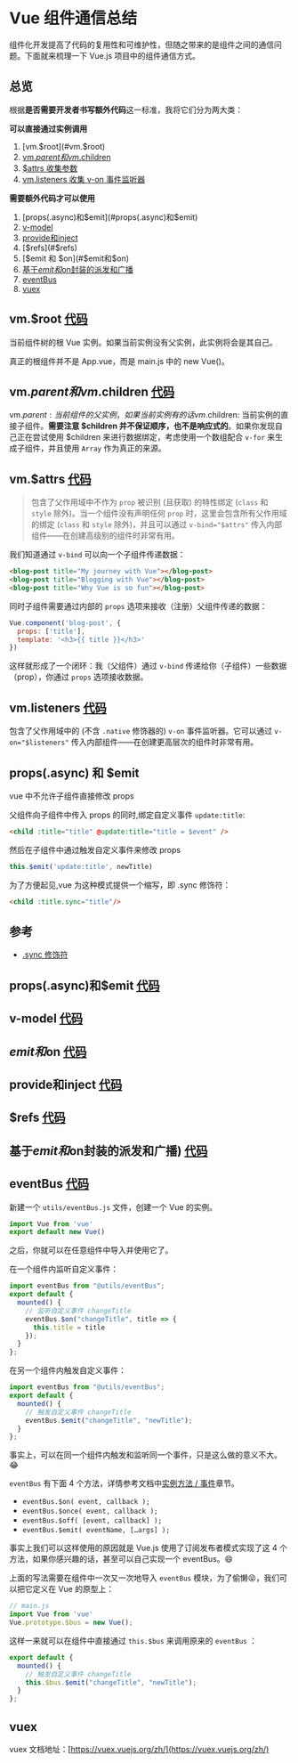 # Vue 组件通信总结

组件化开发提高了代码的复用性和可维护性，但随之带来的是组件之间的通信问题。下面就来梳理一下 Vue.js 项目中的组件通信方式。

## 总览

根据**是否需要开发者书写额外代码**这一标准，我将它们分为两大类：

**可以直接通过实例调用**

1. [vm.$root](#vm.$root)
1. [vm.$parent 和 vm.$children](#vm.$parent和vm.$children)
1. [$attrs 收集参数](#vm.attrs)
1. [vm.listeners 收集 v-on 事件监听器](#vm.listeners)

**需要额外代码才可以使用**

1. [props(.async)和$emit](#props(.async)和$emit)
1. [v-model](#v-model)
1. [provide和inject](#provide和inject)
1. [$refs](#$refs)
1. [$emit 和 $on](#$emit和$on)
1. [基于$emit和$on封装的派发和广播](#基于$emit和$on封装的派发和广播)
1. [eventBus](#eventBus)
1. [vuex](#vuex)

## vm.$root [代码](./src/views/03)

当前组件树的根 Vue 实例。如果当前实例没有父实例，此实例将会是其自己。

真正的根组件并不是 App.vue，而是 main.js 中的 new Vue()。

## vm.$parent和vm.$children [代码](./src/views/05)

vm.$parent: 当前组件的父实例，如果当前实例有的话
vm.$children: 当前实例的直接子组件。**需要注意 $children 并不保证顺序，也不是响应式的**。如果你发现自己正在尝试使用 $children 来进行数据绑定，考虑使用一个数组配合 `v-for` 来生成子组件，并且使用 `Array` 作为真正的来源。

## vm.$attrs [代码](./src/views/09)

> 包含了父作用域中不作为 `prop` 被识别 (且获取) 的特性绑定 (`class` 和 `style` 除外)。当一个组件没有声明任何 `prop` 时，这里会包含所有父作用域的绑定 (`class` 和 `style` 除外)，并且可以通过 `v-bind="$attrs"` 传入内部组件——在创建高级别的组件时非常有用。

我们知道通过 `v-bind` 可以向一个子组件传递数据：

```html
<blog-post title="My journey with Vue"></blog-post>
<blog-post title="Blogging with Vue"></blog-post>
<blog-post title="Why Vue is so fun"></blog-post>
```

同时子组件需要通过内部的 `props` 选项来接收（注册）父组件传递的数据：

```js
Vue.component('blog-post', {
  props: ['title'],
  template: '<h3>{{ title }}</h3>'
})
```

这样就形成了一个闭环：我（父组件）通过 `v-bind` 传递给你（子组件）一些数据（prop），你通过 `props` 选项接收数据。



## vm.listeners [代码](./src/views/10)

包含了父作用域中的 (不含 `.native` 修饰器的) `v-on` 事件监听器。它可以通过 `v-on="$listeners"` 传入内部组件——在创建更高层次的组件时非常有用。

## props(.async) 和 $emit

vue 中不允许子组件直接修改 props

父组件向子组件中传入 props 的同时,绑定自定义事件 `update:title`:

```html
<child :title="title" @update:title="title = $event" />
```

然后在子组件中通过触发自定义事件来修改 props

```js
this.$emit('update:title', newTitle)
```


为了方便起见,vue 为这种模式提供一个缩写，即 .sync 修饰符：

```html
<child :title.sync="title"/>
```


## 参考

+ [.sync 修饰符](https://cn.vuejs.org/v2/guide/components-custom-events.html#sync-%E4%BF%AE%E9%A5%B0%E7%AC%A6)

## props(.async)和$emit [代码](./src/views/01)

## v-model [代码](./src/views/02)

## $emit和$on [代码](./src/views/07)

## provide和inject [代码](./src/views/04)

## $refs [代码](./src/views/06)

## 基于$emit和$on封装的派发和广播) [代码](./src/views/08)

## eventBus [代码](./src/views/11)

新建一个 `utils/eventBus.js` 文件，创建一个 Vue 的实例。

```js
import Vue from 'vue'
export default new Vue()
```

之后，你就可以在任意组件中导入并使用它了。

在一个组件内监听自定义事件：

```js
import eventBus from "@utils/eventBus";
export default {
  mounted() {
    // 监听自定义事件 changeTitle
    eventBus.$on("changeTitle", title => {
      this.title = title
    });
  }
};
```

在另一个组件内触发自定义事件：

```js
import eventBus from "@utils/eventBus";
export default {
  mounted() {
    // 触发自定义事件 changeTitle
    eventBus.$emit("changeTitle", "newTitle");
  }
};
```

事实上，可以在同一个组件内触发和监听同一个事件，只是这么做的意义不大。:joy:

`eventBus` 有下面 4 个方法，详情参考文档中[实例方法 / 事件](https://cn.vuejs.org/v2/api/#%E5%AE%9E%E4%BE%8B%E6%96%B9%E6%B3%95-%E4%BA%8B%E4%BB%B6)章节。

+ `eventBus.$on( event, callback );`
+ `eventBus.$once( event, callback );`
+ `eventBus.$off( [event, callback] );`
+ `eventBus.$emit( eventName, […args] );`

事实上我们可以这样使用的原因就是 Vue.js 使用了订阅发布者模式实现了这 4 个方法，如果你感兴趣的话，甚至可以自己实现一个 eventBus。:smile:

上面的写法需要在组件中一次又一次地导入 `eventBus` 模块，为了偷懒:stuck_out_tongue_closed_eyes:，我们可以把它定义在 Vue 的原型上：

```js
// main.js
import Vue from 'vue'
Vue.prototype.$bus = new Vue();
```

这样一来就可以在组件中直接通过 `this.$bus` 来调用原来的 `eventBus` ：

```js
export default {
  mounted() {
    // 触发自定义事件 changeTitle
    this.$bus.$emit("changeTitle", "newTitle");
  }
};
```

## vuex

vuex 文档地址：[https://vuex.vuejs.org/zh/](https://vuex.vuejs.org/zh/)

